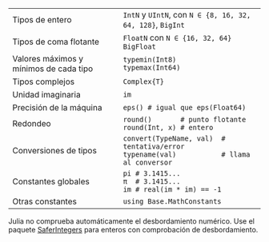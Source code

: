 |                                        |                                                                    |
| -------------------------------------- | ------------------------------------------------------------------ |
| Tipos de entero                        | `IntN` y `UIntN`, con `N ∈ {8, 16, 32, 64, 128}`, `BigInt`         |
| Tipos de coma flotante                 | `FloatN` con `N ∈ {16, 32, 64}`<br>`BigFloat`                      |
| Valores máximos y mínimos de cada tipo | `typemin(Int8)`<br>`typemax(Int64)`                                |
| Tipos complejos                        | `Complex{T}`                                                       |
| Unidad imaginaria                      | `im`                                                               |
| Precisión de la máquina                | `eps() # igual que eps(Float64)`                                   |
| Redondeo                               | `round()       # punto flotante`<br>`round(Int, x) # entero`       |
| Conversiones de tipos                  | `convert(TypeName, val)  # tentativa/error`<br>`typename(val)           # llama al conversor` |
| Constantes globales                    | `pi # 3.1415...`<br>`π  # 3.1415...`<br>`im # real(im * im) == -1` |
| Otras constantes                       | `using Base.MathConstants`                                         |

Julia no comprueba automáticamente el desbordamiento numérico. Use el paquete
[SaferIntegers](https://github.com/JeffreySarnoff/SaferIntegers.jl) para enteros
con comprobación de desbordamiento.
